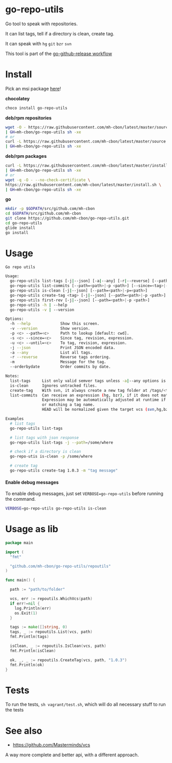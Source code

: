 # go-repo-utils

Go tool to speak with repositories.

It can list tags, tell if a directory is clean, create tag.

It can speak with `hg` `git` `bzr` `svn`

This tool is part of the [go-github-release workflow](https://github.com/mh-cbon/go-github-release)

# Install

Pick an msi package [here](https://github.com/mh-cbon/go-repo-utils/releases)!

__chocolatey__

```sh
choco install go-repo-utils
```

__deb/rpm repositories__

```sh
wget -O - https://raw.githubusercontent.com/mh-cbon/latest/master/source.sh \
| GH=mh-cbon/go-repo-utils sh -xe
# or
curl -L https://raw.githubusercontent.com/mh-cbon/latest/master/source.sh \
| GH=mh-cbon/go-repo-utils sh -xe
```

__deb/rpm packages__

```sh
curl -L https://raw.githubusercontent.com/mh-cbon/latest/master/install.sh \
| GH=mh-cbon/go-repo-utils sh -xe
# or
wget -q -O - --no-check-certificate \
https://raw.githubusercontent.com/mh-cbon/latest/master/install.sh \
| GH=mh-cbon/go-repo-utils sh -xe
```

__go__

```sh
mkdir -p $GOPATH/src/github.com/mh-cbon
cd $GOPATH/src/github.com/mh-cbon
git clone https://github.com/mh-cbon/go-repo-utils.git
cd go-repo-utils
glide install
go install
```

# Usage

```sh
Go repo utils

Usage:
  go-repo-utils list-tags [-j|--json] [-a|--any] [-r|--reverse] [--path=<path>|-p <path>]
  go-repo-utils list-commits [--path=<path>|-p <path>] [--since=<tag>|-s <tag>] [--until=<tag>|-u <tag>] [-r|--reverse] [--orderbydate]
  go-repo-utils is-clean [-j|--json] [--path=<path>|-p=<path>]
  go-repo-utils create-tag <tag> [-j|--json] [--path=<path>|-p <path>] [-m <message>]
  go-repo-utils first-rev [-j|--json] [--path=<path>|-p <path>]
  go-repo-utils -h | --help
  go-repo-utils -v | --version

Options:
  -h --help             Show this screen.
  -v --version          Show version.
  -p <c> --path=<c>     Path to lookup [default: cwd].
  -s <c> --since=<c>    Since tag, revision, expression.
  -u <c> --until=<c>    To tag, revision, expression.
  -j --json             Print JSON encoded data.
  -a --any              List all tags.
  -r --reverse          Reverse tags ordering.
  -m                    Message for the tag.
  --orderbydate         Order commits by date.

Notes:
  list-tags     List only valid semver tags unless -a|--any options is provided.
  is-clean      Ignores untracked files.
  create-tag    With svn, it always create a new tag folder at /tags/<tag>.
  list-commits  Can receive an expression (hg, bzr), if it does not match a tag name.
                Expression may be automatically adjusted at runtime if it is empty (svn,hg,bzr),
                or matching a tag name.
                HEAD will be normalized given the target vcs (svn,hg,bzr).

Examples
  # list tags
  go-repo-utils list-tags

  # list tags with json response
  go-repo-utils list-tags -j --path=/some/where

  # check if a directory is clean
  go-repo-utis is-clean -p /some/where

  # create tag
  go-repo-utils create-tag 1.0.3 -m "tag message"
```

#### Enable debug messages

To enable debug messages, just set `VERBOSE=go-repo-utils` before running the command.

```sh
VERBOSE=go-repo-utils go-repo-utils is-clean
```

# Usage as lib

```go
package main

import (
  "fmt"

  "github.com/mh-cbon/go-repo-utils/repoutils"
)

func main() {

  path := "path/to/folder"

  vcs, err := repoutils.WhichVcs(path)
  if err!=nil {
    log.Println(err)
    os.Exit(1)
  }

  tags := make([]string, 0)
  tags, _ := repoutils.List(vcs, path)
  fmt.Println(tags)

  isClean, _ := repoutils.IsClean(vcs, path)
  fmt.Println(isClean)

  ok, _, _ := repoutils.CreateTag(vcs, path, "1.0.3")
  fmt.Println(ok)
}

```

# Tests

To run the tests, `sh vagrant/test.sh`, which will do all necessary stuff to run the tests

# See also

- https://github.com/Masterminds/vcs

A way more complete and better api, with a different approach.
